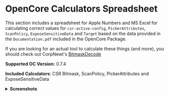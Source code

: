 # OpenCore Calculators Spreadsheet

This section includes a spreadsheet for Apple Numbers and MS Excel for calculating correct values for `csr-active-config`, `PickerAttributes`, `ScanPolicy`, `ExposeSensitiveData` and `Target` based on the data provided in the `Documentation.pdf` included in the OpenCore Package. 

If you are looking for an actual tool to calculate these things (and more), you should check out CorpNewt's [BitmaskDecode](https://github.com/corpnewt/BitmaskDecode) 

**Supported OC Version:** 0.7.4

**Included Calculators**: CSR Bitmask, ScanPolicy, PickerAttributes and ExposeSensitiveData

<details>
<summary><strong>Screenshots</strong></summary>

![Bildschirmfoto 1](https://user-images.githubusercontent.com/76865553/134508275-c1722956-6e02-4ff0-a241-f1faefa5fe5e.png)

![Bildschirmfoto 1](https://user-images.githubusercontent.com/76865553/134348928-ee19f359-c8fd-4e16-a99e-2cd652c9c64b.png)
  
![Bildschirmfoto 2](https://user-images.githubusercontent.com/76865553/134348939-d3eac5b2-02d3-4b98-9652-4ef52bde0c0d.png)
  
![Bildschirmfoto 3](https://user-images.githubusercontent.com/76865553/134348951-c113b897-74aa-4bd1-8b46-0973119ed5e2.png)
  
![Bildschirmfoto 4](https://user-images.githubusercontent.com/76865553/134348958-481e2632-d417-416f-ad0b-14158137149f.png)
  
</details>
